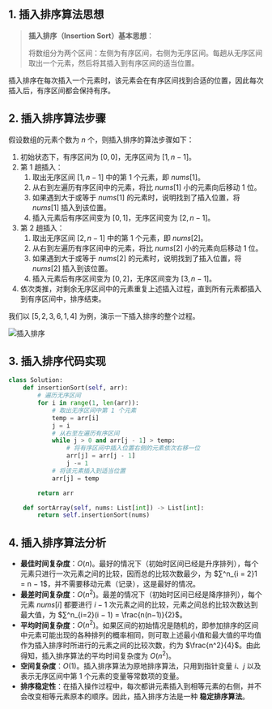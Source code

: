 ## 1. 插入排序算法思想

> **插入排序（Insertion Sort）基本思想**：
>
> 将数组分为两个区间：左侧为有序区间，右侧为无序区间。每趟从无序区间取出一个元素，然后将其插入到有序区间的适当位置。
>

插入排序在每次插入一个元素时，该元素会在有序区间找到合适的位置，因此每次插入后，有序区间都会保持有序。

## 2. 插入排序算法步骤

假设数组的元素个数为 $n$ 个，则插入排序的算法步骤如下：

1. 初始状态下，有序区间为 $[0, 0]$，无序区间为 $[1, n - 1]$。
2. 第 $1$ 趟插入：
   1. 取出无序区间 $[1, n - 1]$ 中的第 $1$ 个元素，即 $nums[1]$。
   2. 从右到左遍历有序区间中的元素，将比 $nums[1]$ 小的元素向后移动 $1$ 位。
   3. 如果遇到大于或等于 $nums[1]$ 的元素时，说明找到了插入位置，将 $nums[1]$ 插入到该位置。
   4. 插入元素后有序区间变为 $[0, 1]$，无序区间变为 $[2, n - 1]$。
3. 第 $2$ 趟插入：
   1. 取出无序区间 $[2, n - 1]$ 中的第 $1$ 个元素，即 $nums[2]$。
   2. 从右到左遍历有序区间中的元素，将比 $nums[2]$ 小的元素向后移动 $1$ 位。
   3. 如果遇到大于或等于 $nums[2]$ 的元素时，说明找到了插入位置，将 $nums[2]$ 插入到该位置。
   4. 插入元素后有序区间变为 $[0, 2]$，无序区间变为 $[3, n - 1]$。
4. 依次类推，对剩余无序区间中的元素重复上述插入过程，直到所有元素都插入到有序区间中，排序结束。

我们以 $[5, 2, 3, 6, 1, 4]$ 为例，演示一下插入排序的整个过程。

![插入排序](http://qcdn.itcharge.cn/images/20230816175619.png)

## 3. 插入排序代码实现

```python
class Solution:
    def insertionSort(self, arr):
        # 遍历无序区间
        for i in range(1, len(arr)):
            # 取出无序区间中第 1 个元素
            temp = arr[i]
            j = i
            # 从右至左遍历有序区间
            while j > 0 and arr[j - 1] > temp:
                # 将有序区间中插入位置右侧的元素依次右移一位
                arr[j] = arr[j - 1]
                j -= 1
            # 将该元素插入到适当位置
            arr[j] = temp

        return arr

    def sortArray(self, nums: List[int]) -> List[int]:
        return self.insertionSort(nums)
```

## 4. 插入排序算法分析

- **最佳时间复杂度**：$O(n)$。最好的情况下（初始时区间已经是升序排列），每个元素只进行一次元素之间的比较，因而总的比较次数最少，为 $∑^n_{i = 2}1 = n − 1$，并不需要移动元素（记录），这是最好的情况。
- **最差时间复杂度**：$O(n^2)$。最差的情况下（初始时区间已经是降序排列），每个元素 $nums[i]$ 都要进行 $i - 1$ 次元素之间的比较，元素之间总的比较次数达到最大值，为 $∑^n_{i=2}(i − 1) = \frac{n(n−1)}{2}$。
- **平均时间复杂度**：$O(n^2)$。如果区间的初始情况是随机的，即参加排序的区间中元素可能出现的各种排列的概率相同，则可取上述最小值和最大值的平均值作为插入排序时所进行的元素之间的比较次数，约为 $\frac{n^2}{4}$。由此得知，插入排序算法的平均时间复杂度为 $O(n^2)$。
- **空间复杂度**：$O(1)$。插入排序算法为原地排序算法，只用到指针变量 $i$、$j$ 以及表示无序区间中第 $1$ 个元素的变量等常数项的变量。
- **排序稳定性**：在插入操作过程中，每次都讲元素插入到相等元素的右侧，并不会改变相等元素原本的顺序。因此，插入排序方法是一种 **稳定排序算法**。
